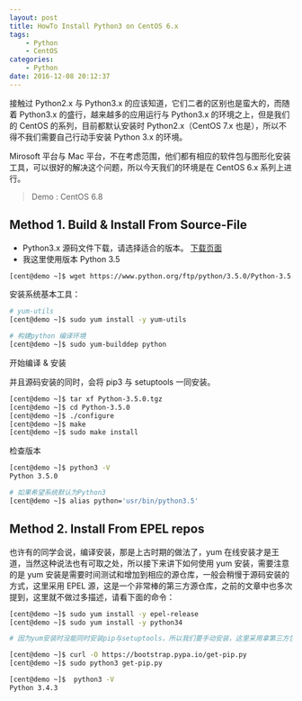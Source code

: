 ```yaml
---
layout: post
title: HowTo Install Python3 on CentOS 6.x
tags: 
    - Python
    - CentOS
categories: 
    - Python
date: 2016-12-08 20:12:37
---
```


接触过 Python2.x 与 Python3.x 的应该知道，它们二者的区别也是蛮大的，而随着 Python3.x 的盛行，越来越多的应用运行与 Python3.x 的环境之上，但是我们的 CentOS 的系列，目前都默认安装时 Python2.x（CentOS 7.x 也是），所以不得不我们需要自己行动手安装 Python 3.x 的环境。

Mirosoft 平台与 Mac 平台，不在考虑范围，他们都有相应的软件包与图形化安装工具，可以很好的解决这个问题，所以今天我们的环境是在 CentOS 6.x 系列上进行。

> Demo : CentOS 6.8

## Method 1. Build & Install From Source-File

- Python3.x 源码文件下载，请选择适合的版本。 [下载页面](https://www.python.org/ftp/python/)
- 我这里使用版本 Python 3.5

```bash
[cent@demo ~]$ wget https://www.python.org/ftp/python/3.5.0/Python-3.5.0.tgz
```

安装系统基本工具：

```bash
# yum-utils
[cent@demo ~]$ sudo yum install -y yum-utils

# 构建python 编译环境
[cent@demo ~]$ sudo yum-builddep python
```

开始编译 & 安装

并且源码安装的同时，会将 pip3 与 setuptools 一同安装。

```bash
[cent@demo ~]$ tar xf Python-3.5.0.tgz
[cent@demo ~]$ cd Python-3.5.0
[cent@demo ~]$ ./configure
[cent@demo ~]$ make
[cent@demo ~]$ sudo make install
```

检查版本

```bash
[cent@demo ~]$ python3 -V
Python 3.5.0

# 如果希望系统默认为Python3
[cent@demo ~]$ alias python='usr/bin/python3.5'
```

## Method 2. Install From EPEL repos

也许有的同学会说，编译安装，那是上古时期的做法了，yum 在线安装才是王道，当然这种说法也有可取之处，所以接下来讲下如何使用 yum 安装，需要注意的是 yum 安装是需要时间测试和增加到相应的源仓库，一般会稍慢于源码安装的方式，这里采用 EPEL 源，这是一个非常棒的第三方源仓库，之前的文章中也多次提到，这里就不做过多描述，请看下面的命令：

```bash
[cent@demo ~]$ sudo yum install -y epel-release
[cent@demo ~]$ sudo yum install -y python34

# 因为yum安装时没能同时安装pip与setuptools，所以我们要手动安装，这里采用拿第三方包解决问题

[cent@demo ~]$ curl -O https://bootstrap.pypa.io/get-pip.py
[cent@demo ~]$ sudo python3 get-pip.py

[cent@demo ~]$  python3 -V
Python 3.4.3
```
